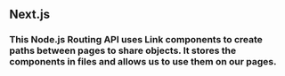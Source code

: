 ## Next.js

### This Node.js Routing API uses Link components to create paths between pages to share objects. It stores the components in files and allows us to use them on our pages.

